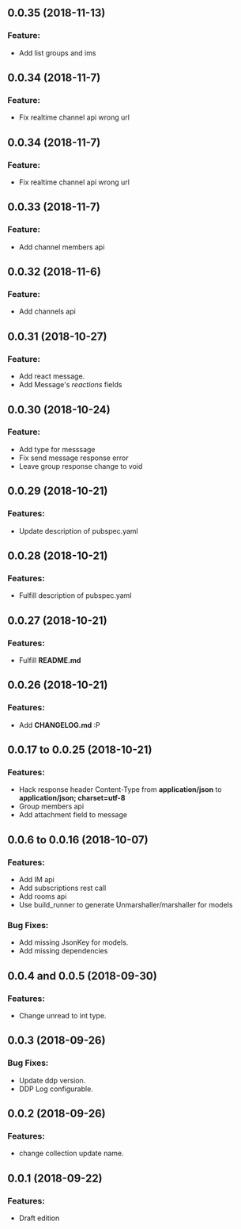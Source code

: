 ## 0.0.35 (2018-11-13)

### Feature:

* Add list groups and ims


## 0.0.34 (2018-11-7)

### Feature:

* Fix realtime channel api wrong url


## 0.0.34 (2018-11-7)

### Feature:

* Fix realtime channel api wrong url


## 0.0.33 (2018-11-7)

### Feature:

* Add channel members api


## 0.0.32 (2018-11-6)

### Feature:

* Add channels api


## 0.0.31 (2018-10-27)

### Feature:

* Add react message.
* Add Message's *reactions* fields


## 0.0.30 (2018-10-24)

### Feature:

* Add type for messsage
* Fix send message response error
* Leave group response change to void


## 0.0.29 (2018-10-21)

### Features:

* Update description of pubspec.yaml


## 0.0.28 (2018-10-21)

### Features:

* Fulfill description of pubspec.yaml


## 0.0.27 (2018-10-21)

### Features:

* Fulfill **README.md**

## 0.0.26 (2018-10-21)

### Features:

* Add **CHANGELOG.md** :P

## 0.0.17 to 0.0.25 (2018-10-21)

### Features:

* Hack response header Content-Type from **application/json** to **application/json; charset=utf-8**
* Group members api
* Add attachment field to message


## 0.0.6 to 0.0.16 (2018-10-07)

### Features:

* Add IM api
* Add subscriptions rest call
* Add rooms api
* Use build_runner to generate Unmarshaller/marshaller for models

### Bug Fixes:

* Add missing JsonKey for models.
* Add missing dependencies


## 0.0.4 and 0.0.5 (2018-09-30)

### Features:

* Change unread to int type.


## 0.0.3 (2018-09-26)


### Bug Fixes:

* Update ddp version.
* DDP Log configurable.

## 0.0.2 (2018-09-26)


### Features:

* change collection update name. 

## 0.0.1 (2018-09-22)


### Features:

* Draft edition
